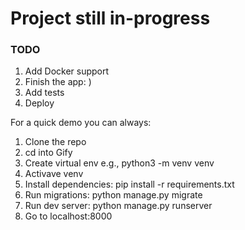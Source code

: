 # Project still in-progress
### TODO
1) Add Docker support
2) Finish the app: )
3) Add tests
4) Deploy

For a quick demo you can always:
1) Clone the repo
2) cd into Gify
3) Create virtual env e.g., python3 -m venv venv 
4) Activave venv
5) Install dependencies: pip install -r requirements.txt
6) Run migrations: python manage.py migrate
7) Run dev server: python manage.py runserver
8) Go to localhost:8000

